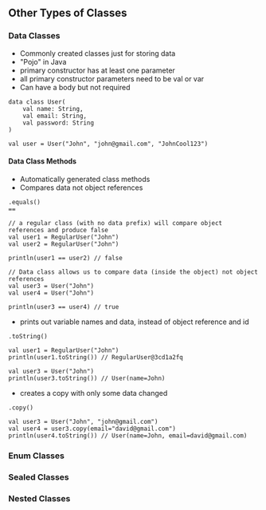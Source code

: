 ## Other Types of Classes

### Data Classes
- Commonly created classes just for storing data
- "Pojo" in Java
- primary constructor has at least one parameter
- all primary constructor parameters need to be val or var
- Can have a body but not required
```
data class User(
    val name: String,
    val email: String,
    val password: String
)

val user = User("John", "john@gmail.com", "JohnCool123")
```

#### Data Class Methods
- Automatically generated class methods
- Compares data not object references
```
.equals()
==

// a regular class (with no data prefix) will compare object references and produce false
val user1 = RegularUser("John")
val user2 = RegularUser("John")

println(user1 == user2) // false

// Data class allows us to compare data (inside the object) not object references
val user3 = User("John")
val user4 = User("John")

println(user3 == user4) // true

```
- prints out variable names and data, instead of object reference and id
```
.toString()

val user1 = RegularUser("John")
println(user1.toString()) // RegularUser@3cd1a2fq

val user3 = User("John")
println(user3.toString()) // User(name=John)
```
- creates a copy with only some data changed
```
.copy()

val user3 = User("John", "john@gmail.com")
val user4 = user3.copy(email="david@gmail.com")
println(user4.toString()) // User(name=John, email=david@gmail.com)
```

### Enum Classes

### Sealed Classes

### Nested Classes